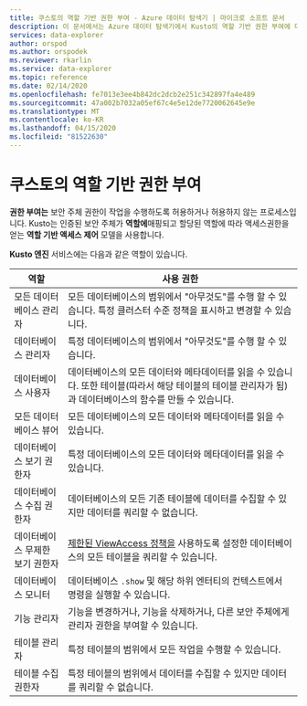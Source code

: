 ```yaml
---
title: 쿠스토의 역할 기반 권한 부여 - Azure 데이터 탐색기 | 마이크로 소프트 문서
description: 이 문서에서는 Azure 데이터 탐색기에서 Kusto의 역할 기반 권한 부여에 대해 설명합니다.
services: data-explorer
author: orspod
ms.author: orspodek
ms.reviewer: rkarlin
ms.service: data-explorer
ms.topic: reference
ms.date: 02/14/2020
ms.openlocfilehash: fe7013e3ee4b842dc2dcb2e251c342897fa4e489
ms.sourcegitcommit: 47a002b7032a05ef67c4e5e12de7720062645e9e
ms.translationtype: MT
ms.contentlocale: ko-KR
ms.lasthandoff: 04/15/2020
ms.locfileid: "81522630"
---
```

# <a name="role-based-authorization-in-kusto"></a>쿠스토의 역할 기반 권한 부여



**권한 부여는** 보안 주체 권한이 작업을 수행하도록 허용하거나 허용하지 않는 프로세스입니다.
Kusto는 인증된 보안 주체가 **역할에**매핑되고 할당된 역할에 따라 액세스권한을 얻는 **역할 기반 액세스 제어** 모델을 사용합니다.

**Kusto 엔진** 서비스에는 다음과 같은 역할이 있습니다.

|역할                       |사용 권한                                                                                                                                                  |
|---------------------------|-------------------------------------------------------------------------------------------------------------------------------------------------------------|
|모든 데이터베이스 관리자        |모든 데이터베이스의 범위에서 "아무것도"를 수행 할 수 있습니다. 특정 클러스터 수준 정책을 표시하고 변경할 수 있습니다.                                                           |
|데이터베이스 관리자             |특정 데이터베이스의 범위에서 "아무것도"를 수행 할 수 있습니다.                                                                                                     |
|데이터베이스 사용자              |데이터베이스의 모든 데이터와 메타데이터를 읽을 수 있습니다. 또한 테이블(따라서 해당 테이블의 테이블 관리자가 됨)과 데이터베이스의 함수를 만들 수 있습니다.|
|모든 데이터베이스 뷰어       |모든 데이터베이스의 모든 데이터와 메타데이터를 읽을 수 있습니다.                                                                                                              |
|데이터베이스 보기 권한자            |특정 데이터베이스의 모든 데이터와 메타데이터를 읽을 수 있습니다.                                                                                                     |
|데이터베이스 수집 권한자          |데이터베이스의 모든 기존 테이블에 데이터를 수집할 수 있지만 데이터를 쿼리할 수 없습니다.                                                                              |
|데이터베이스 무제한 보기 권한자|[제한된 ViewAccess 정책을](../restrictedviewaccess-policy.md) 사용하도록 설정한 데이터베이스의 모든 테이블을 쿼리할 수 있습니다.                                |
|데이터베이스 모니터           |데이터베이스 `.show` 및 해당 하위 엔터티의 컨텍스트에서 명령을 실행할 수 있습니다.                                                                          |
|기능 관리자             |기능을 변경하거나, 기능을 삭제하거나, 다른 보안 주체에게 관리자 권한을 부여할 수 있습니다.                                                                         |
|테이블 관리자                |특정 테이블의 범위에서 모든 작업을 수행할 수 있습니다.                                                                                                          |
|테이블 수집 권한자             |특정 테이블의 범위에서 데이터를 수집할 수 있지만 데이터를 쿼리할 수 없습니다.                                                                                  |
